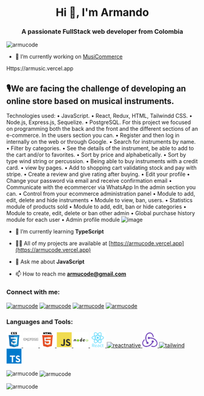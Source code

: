 <h1 align="center">Hi 👋, I'm Armando</h1>
<h3 align="center">A passionate FullStack web developer from Colombia</h3>

<p align="left"> <img src="https://komarev.com/ghpvc/?username=armucode&label=Profile%20views&color=0e75b6&style=flat" alt="armucode" /> </p>

- 🔭 I’m currently working on [MusiCommerce](https://github.com/armuCode)

Https://armusic.vercel.app

<h2>🎙️We are facing the challenge of developing an online store based on musical instruments. </h2>

Technologies used:
 • JavaScript.
 • ​React, Redux, HTML, Tailwindd CSS.
 • Node.js, Express.js, Sequelize.
 • PostgreSQL.
 For this project we focused on programming both the back and the front and the different sections of an e-commerce.
 In the users section you can.
 • Register and then log in internally on the web or through Google.
 ​• ​Search for instruments by name.
 • Filter by categories.
 • See the details of the instrument, be able to add to the cart and/or to favorites.
 ​• ​Sort by price and alphabetically.
 • Sort by type wind string or percussion.
 • Being able to buy instruments with a credit card.
 • view by pages.
 • Add to shopping cart validating stock and pay with stripe.
 • Create a review and give rating after buying.
 • Edit your profile
 • Change your password via email and receive confirmation email
 • Communicate with the ecommercer via WhatsApp
 In the admin section you can.
 • Control from your ecommerce administration panel
 • Module to add, edit, delete and hide instruments
 • Module to view, ban, users.
 • Statistics module of products sold
 • Module to add, edit, ban or hide categories
 • Module to create, edit, delete or ban other admin
 • Global purchase history module for each user
 • Admin profile module
  ![image](https://user-images.githubusercontent.com/92812509/187521393-0411964f-96a8-49b4-8d66-8d3770fb35c3.png)

- 🌱 I’m currently learning **TypeScript**

- 👨‍💻 All of my projects are available at [https://armucode.vercel.app](https://armucode.vercel.app)

- 💬 Ask me about **JavaScript**

- 📫 How to reach me **armucode@gmail.com**

<h3 align="left">Connect with me:</h3>
<p align="left">
<a href="https://twitter.com/armucode" target="blank"><img align="center" src="https://raw.githubusercontent.com/rahuldkjain/github-profile-readme-generator/master/src/images/icons/Social/twitter.svg" alt="armucode" height="30" width="40" /></a>
<a href="https://linkedin.com/in/armucode" target="blank"><img align="center" src="https://raw.githubusercontent.com/rahuldkjain/github-profile-readme-generator/master/src/images/icons/Social/linked-in-alt.svg" alt="armucode" height="30" width="40" /></a>
<a href="https://fb.com/armucode" target="blank"><img align="center" src="https://raw.githubusercontent.com/rahuldkjain/github-profile-readme-generator/master/src/images/icons/Social/facebook.svg" alt="armucode" height="30" width="40" /></a>
<a href="https://instagram.com/armucode" target="blank"><img align="center" src="https://raw.githubusercontent.com/rahuldkjain/github-profile-readme-generator/master/src/images/icons/Social/instagram.svg" alt="armucode" height="30" width="40" /></a>
</p>

<h3 align="left">Languages and Tools:</h3>
<p align="left"> <a href="https://www.w3schools.com/css/" target="_blank" rel="noreferrer"> <img src="https://raw.githubusercontent.com/devicons/devicon/master/icons/css3/css3-original-wordmark.svg" alt="css3" width="40" height="40"/> </a> <a href="https://expressjs.com" target="_blank" rel="noreferrer"> <img src="https://raw.githubusercontent.com/devicons/devicon/master/icons/express/express-original-wordmark.svg" alt="express" width="40" height="40"/> </a> <a href="https://www.w3.org/html/" target="_blank" rel="noreferrer"> <img src="https://raw.githubusercontent.com/devicons/devicon/master/icons/html5/html5-original-wordmark.svg" alt="html5" width="40" height="40"/> </a> <a href="https://developer.mozilla.org/en-US/docs/Web/JavaScript" target="_blank" rel="noreferrer"> <img src="https://raw.githubusercontent.com/devicons/devicon/master/icons/javascript/javascript-original.svg" alt="javascript" width="40" height="40"/> </a> <a href="https://nodejs.org" target="_blank" rel="noreferrer"> <img src="https://raw.githubusercontent.com/devicons/devicon/master/icons/nodejs/nodejs-original-wordmark.svg" alt="nodejs" width="40" height="40"/> </a> <a href="https://reactjs.org/" target="_blank" rel="noreferrer"> <img src="https://raw.githubusercontent.com/devicons/devicon/master/icons/react/react-original-wordmark.svg" alt="react" width="40" height="40"/> </a> <a href="https://reactnative.dev/" target="_blank" rel="noreferrer"> <img src="https://reactnative.dev/img/header_logo.svg" alt="reactnative" width="40" height="40"/> </a> <a href="https://redux.js.org" target="_blank" rel="noreferrer"> <img src="https://raw.githubusercontent.com/devicons/devicon/master/icons/redux/redux-original.svg" alt="redux" width="40" height="40"/> </a> <a href="https://tailwindcss.com/" target="_blank" rel="noreferrer"> <img src="https://www.vectorlogo.zone/logos/tailwindcss/tailwindcss-icon.svg" alt="tailwind" width="40" height="40"/> </a> <a href="https://www.typescriptlang.org/" target="_blank" rel="noreferrer"> <img src="https://raw.githubusercontent.com/devicons/devicon/master/icons/typescript/typescript-original.svg" alt="typescript" width="40" height="40"/> </a> </p>

<p><img align="left" src="https://github-readme-stats.vercel.app/api/top-langs?username=armucode&show_icons=true&locale=en&layout=compact" alt="armucode" /></p>

<p>&nbsp;<img align="center" src="https://github-readme-stats.vercel.app/api?username=armucode&show_icons=true&locale=en" alt="armucode" /></p>

<p><img align="center" src="https://github-readme-streak-stats.herokuapp.com/?user=armucode&" alt="armucode" /></p>
